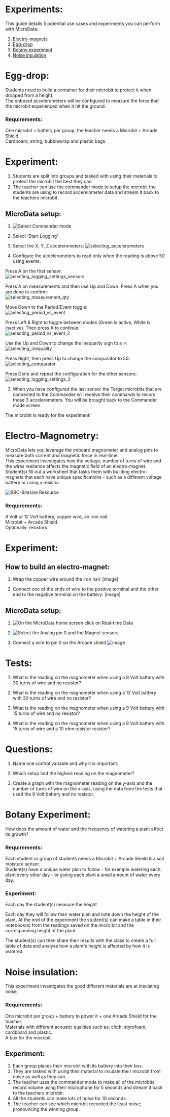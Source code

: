 # Experiments:
This guide details 5 potential use cases and experiments you can perform with MicroData:
1. [Electro-magnets](#Electro-Magnometry)
2. [Egg-drop](#Egg-drop)
3. [Botany experiment](#Botany-Experiment)
4. [Noise insulation](#Noise-insulation)

# Egg-drop:
Students need to build a container for their microbit to protect it when dropped from a height.<br>
The onboard accelerometers will be configured to measure the force that the microbit experienced when it hit the ground.

### Requirements:
One microbit + battery per group, the teacher needs a Microbit + Arcade Shield.<br>
Cardboard, string, bubblewrap and plastic bags.

# Experiment:
1. Students are split into groups and tasked with using their materials to protect the microbit the best they can.
2. The teacher can use the commander mode to setup the microbit the students are using to record accerelometer data and stream it back to the teachers microbit.
## MicroData setup:
1. ![Select Commander mode](resources/selecting_commander_mode.png.png)
2. Select 'Start Logging'

3. Select the X, Y, Z accelerometers:
![selecting_accelerometers](resources/selecting_accelerometers.png)<br>

4. Configure the accelerometers to read only when the reading is above 50 using events:

Press A on the first sensor:<br>
![selecting_logging_settings_sensors](resources/selecting_logging_settings_sensors.png)

Press A on measurements and then use Up and Down. Press A when you are done to confirm:<br>
![selecting_measurement_qty](resources/selecting_measurement_qty.png)

Move Down to the Period/Event toggle:<br>
![selecting_period_vs_event](resources/selecting_period_vs_event.png)

Press Left & Right to toggle between modes (Green is active, White is inactive). Then press A to continue:<br>
![selecting_period_vs_event_2](resources/selecting_period_vs_event_2.png)

Use the Up and Down to change the inequality sign to a >:<br>
![selecting_inequality](resources/selecting_inequality.png)

Press Right, then press Up to change the comparator to 50:<br>
![selecting_comparator](resources/selecting_comparator.png)

Press Done and repeat the configuration for the other sensors:<br>
![selecting_logging_settings_2](resources/selecting_logging_settings_2.png)

3. When you have configured the last sensor the Target microbits that are connected to the Commander will receive their commands to record those 3 accelerometers. You will be brought back to the Commander mode screen.<br>

The microbit is ready for the experiment!


# Electro-Magnometry:
MicroData lets you leverage the onboard magnometer and analog pins to measure both current and magnetic force in real-time.<br>
This experiment investigates how the voltage, number of turns of wire and the wires resitance affects the magnetic field of an electro-magnet.<br>
Student(s) fill out a worksheet that tasks them with building electro-magnets that each have unique specifications - such as a different voltage battery or using a resistor.<br>

![BBC-Bitesize Resource](https://www.bbc.co.uk/bitesize/guides/zvk4t39/revision/6)


### Requirements:
9 Volt or 12 Volt battery, copper wire, an iron nail.<br>
Microbit + Arcade Shield.<br>
Optionally: resistors

# Experiment:
## How to build an electro-magnet:
1. Wrap the copper wire around the iron nail:
[image]

2. Connect one of the ends of wire to the positive terminal and the other end to the negative terminal on the battery:
[image]


## MicroData setup:
1. ![On the MicroData home screen click on Real-time Data](resources/selecting_realtime_data.png)

2. ![Select the Analog pin 0 and the Magnet sensors](resources/selecting_analog_pin_0_and_magnet.png)

3. Connect a wire to pin 0 on the Arcade shield
![image]()


# Tests:
1. What is the reading on the magnometer when using a 9 Volt battery with 30 turns of wire and no resistor?

2. What is the reading on the magnometer when using a 12 Volt battery with 30 turns of wire and no resistor?

3. What is the reading on the magnometer when using a 9 Volt battery with 15 turns of wire and no resistor?

4. What is the reading on the magnometer when using a 9 Volt battery with 15 turns of wire and a 10 ohm resistor resistor?


# Questions:
1. Name one control variable and why it is important.

2. Which setup had the highest reading on the magnometer?

3. Create a graph with the magnometer reading on the y-axis and the number of turns of wire on the x-axis, using the data from the tests that used the 9 Volt battery and no resistor.


# Botany Experiment:
How does the amount of water and the frequency of watering a plant affect its growth?

### Requirements:
Each student or group of students needs a Microbit + Arcade Shield & a soil moisture sensor.<br>
Student(s) have a unique water plan to follow - for example watering each plant every other day - or giving each plant a small amount of water every day.


### Experiment:​
Each day the student(s) measure the height 

Each day they will follow their water plan and note down the height of the plant. At the end of the experiment the student(s) can make a table in their notebook(s) from the readings saved on the micro:bit and the corresponding height of the plant.​


The student(s) can then share their results with the class to create a full table of data and analyse how a plant's height is affected by how it is watered.​


# Noise insulation:
This experiment investigates the good different materials are at insulating noise.<br>

### Requirements:
One microbit per group + battery to power it + one Arcade Shield for the teacher.<br>
Materials with different acoustic qualities such as: cloth, styrofoam, cardboard and plastic.<br>
A box for the microbit.

## Experiment:
1. Each group places their microbit with its battery into their box.
2. They are tasked with using their material to insulate their microbit from noise as well as they can.
3. The teacher uses the commander mode to make all of the microbits record volume using their microphone for 5 seconds and stream it back to the teachers microbit.
4. All the students can make lots of noise for 10 seconds.
5. The teacher can see which microbit recorded the least noise; pronouncing the winning group.
